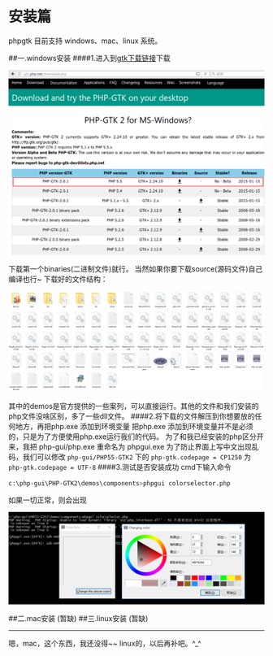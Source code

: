 安装篇
=====

phpgtk 目前支持 windows、mac、linux 系统。

##一.windows安装
####1.进入到[gtk下载链接](http://gtk.php.net/download.php)下载

![download](https://raw.githubusercontent.com/phpstudyOne/phpGUI/install/document/1-install/images/download.png)

下载第一个binaries(二进制文件)就行。
当然如果你要下载source(源码文件)自己编译也行~
下载好的文件结构：

![binaries](https://raw.githubusercontent.com/phpstudyOne/phpGUI/install/document/1-install/images/binaries.png)

其中的demos是官方提供的一些案列，可以直接运行。其他的文件和我们安装的php文件没啥区别，多了一些dll文件。
####2.将下载的文件解压到你想要放的任何地方，再把php.exe 添加到环境变量
把php.exe 添加到环境变量并不是必须的，只是为了方便使用php.exe运行我们的代码。
为了和我已经安装的php区分开来，我把 php-gui/php.exe 重命名为 phpgui.exe
为了防止界面上写中文出现乱码，我们可以修改 `php-gui/PHP55-GTK2` 下的 
`php-gtk.codepage = CP1250` 为  `php-gtk.codepage = UTF-8`
####3.测试是否安装成功
cmd下输入命令
```sh
c:\php-gui\PHP-GTK2\demos\components>phpgui colorselector.php
```
如果一切正常，则会出现

![test](https://raw.githubusercontent.com/phpstudyOne/phpGUI/install/document/1-install/images/test.png)

##二.mac安装
(暂缺)
##三.linux安装
(暂缺)

***

嗯，mac，这个东西，我还没得~~ linux的，以后再补吧。^_^